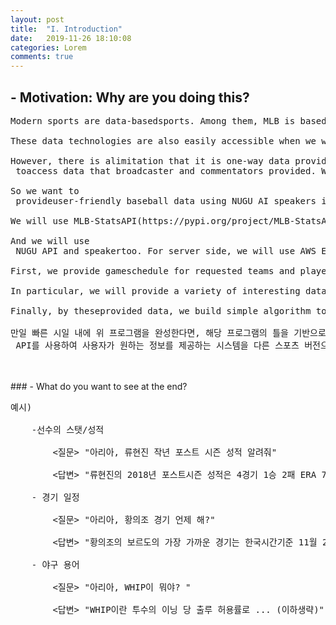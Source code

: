 ```yaml
---
layout: post
title:  "I. Introduction"
date:   2019-11-26 18:10:08
categories: Lorem
comments: true
---
```

## - Motivation: Why are you doing this? <br>
<pre>
Modern sports are data-basedsports. Among them, MLB is based on high-level data technologies such as Sabermetrics. <br>
These data technologies are also easily accessible when we watching the MLB game of Korean players'such as Ryu Hyun-jin, Choo Shin-soo and Choi Ji-man. <br>
However, there is alimitation that it is one-way data providing. That means we are only able <br> toaccess data that broadcaster and commentators provided. We cannot get the datathat we are wondering. <br>
So we want to<br> provideuser-friendly baseball data using NUGU AI speakers in voice to provide a lot ofinteresting information that users want.<br> 
We will use MLB-StatsAPI(https://pypi.org/project/MLB-StatsAPI/)and other APIs to build the application. <br>
And we will use<br> NUGU API and speakertoo. For server side, we will use AWS EC2(provisional). <br>
First, we provide gameschedule for requested teams and players. And then if users ask some data,application will provide data in voice. <br>
In particular, we will provide a variety of interesting data, including basicstats, and situational statistic data etc focusing on Korean players We will also provide avoice function that explains baseball's stat analysis terms to help usersunderstand them and other external element data. <br>
Finally, by theseprovided data, we build simple algorithm to predict the winner, and tell theusers when asked.<br>
만일 빠른 시일 내에 위 프로그램을 완성한다면, 해당 프로그램의 틀을 기반으로 football-data-api==0.0.6(https://pypi.org/project/football-data-api/0.0.6/)와 같은<br> API를 사용하여 사용자가 원하는 정보를 제공하는 시스템을 다른 스포츠 버전으로도 만들 계획입니다.
</pre>
<br>
<br>
### - What do you want to see at the end? <br>
<pre>
예시)<br>
	-선수의 스탯/성적<br>
		<질문> "아리아, 류현진 작년 포스트 시즌 성적 알려줘" <br>
		<답변> "류현진의 2018년 포스트시즌 성적은 4경기 1승 2패 ERA 7.71 WHIP 1.50입니다."<br>
	- 경기 일정<br>
		<질문> "아리아, 황의조 경기 언제 해?"<br>
		<답변> "황의조의 보르도의 가장 가까운 경기는 한국시간기준 11월 24일 일요일 23시 입니다."<br>
	- 야구 용어<br>
		<질문> "아리아, WHIP이 뭐야? "<br>
		<답변> "WHIP이란 투수의 이닝 당 출루 허용률로 ... (이하생략)"<br>
</pre>


